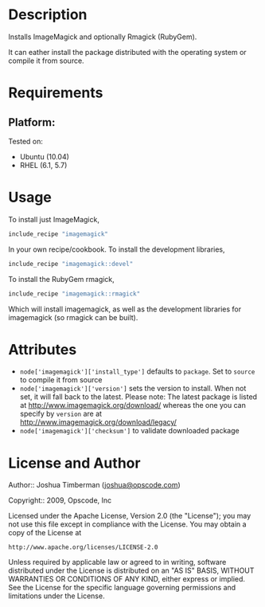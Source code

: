 Description
===========

Installs ImageMagick and optionally Rmagick (RubyGem).

It can eather install the package distributed with the operating system or compile it from source.

Requirements
============

## Platform:

Tested on:

* Ubuntu (10.04)
* RHEL (6.1, 5.7)

Usage
=====

To install just ImageMagick,

```ruby
include_recipe "imagemagick"
```

In your own recipe/cookbook. To install the development libraries,

```ruby
include_recipe "imagemagick::devel"
```

To install the RubyGem rmagick,

```ruby
include_recipe "imagemagick::rmagick"
```

Which will install imagemagick, as well as the development libraries for imagemagick (so rmagick can be built).

Attributes
==========

* `node['imagemagick']['install_type']` defaults to `package`. Set to `source` to compile it from source
* `node['imagemagick']['version']` sets the version to install.
  When not set, it will fall back to the latest.
  Please note: The latest package is listed at http://www.imagemagick.org/download/ whereas the one you can specify by `version` are at http://www.imagemagick.org/download/legacy/
* `node['imagemagick']['checksum']` to validate downloaded package

License and Author
==================

Author:: Joshua Timberman (<joshua@opscode.com>)

Copyright:: 2009, Opscode, Inc

Licensed under the Apache License, Version 2.0 (the "License");
you may not use this file except in compliance with the License.
You may obtain a copy of the License at

    http://www.apache.org/licenses/LICENSE-2.0

Unless required by applicable law or agreed to in writing, software
distributed under the License is distributed on an "AS IS" BASIS,
WITHOUT WARRANTIES OR CONDITIONS OF ANY KIND, either express or implied.
See the License for the specific language governing permissions and
limitations under the License.

